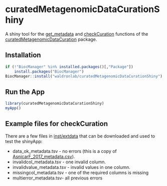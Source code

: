 
# curatedMetagenomicDataCurationShiny

A shiny tool for the [get_metadata](https://github.com/waldronlab/curatedMetagenomicDataCuration/blob/master/man/get_metadata.Rd)
and
[checkCuration](https://github.com/waldronlab/curatedMetagenomicDataCuration/blob/master/man/checkCuration.Rd)
functions of the
[curatedMetagenomicDataCuration](https://github.com/waldronlab/curatedMetagenomicDataCuration)
package.


## Installation

```r
if (!"BiocManager" %in% installed.packages()[,"Package"])
    install.packages("BiocManager")
BiocManager::install("waldronlab/curatedMetagenomicDataCurationShiny") 
```

## Run the App

```r
library(curatedMetagenomicDataCurationShiny)
myApp()
```

## Example files for checkCuration

There are a few files in [inst/extdata](https://github.com/waldronlab/curatedMetagenomicDataCurationShiny/tree/main/inst/extdata)
that can be downloaded and used to test the shinyApp:

+ data_ok_metadata.tsv - no errors (this is a copy of [AsnicarF_2017_metadata.csv](https://github.com/waldronlab/curatedMetagenomicDataCuration/blob/master/inst/curated/AsnicarF_2017/AsnicarF_2017_metadata.tsv)).  
+ invalidcol_metadata.tsv - one invalid column.  
+ invalidvalue_metadata.tsv - invalid values in one column.  
+ missingcol_metadata.tsv - one of the required columns is missing  
+ multierror_metadata.tsv- all previous errors

